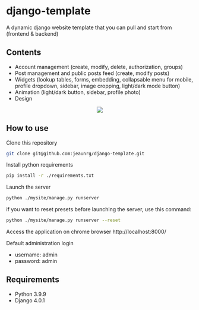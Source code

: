 # django-template
A dynamic django website template that you can pull and start from (frontend & backend)

## Contents

- Account management (create, modify, delete, authorization, groups)
- Post management and public posts feed (create, modify posts)
- Widgets (lookup tables, forms, embedding, collapsable menu for mobile, profile dropdown, sidebar, image cropping, light/dark mode button)
- Animation (light/dark button, sidebar, profile photo)
- Design

<p align="center">
  <img src="https://github.com/jeaunrg/django-template/blob/main/django-template.gif?raw=true">
</p>

## How to use

Clone this repository

```bash
git clone git@github.com:jeaunrg/django-template.git
```

Install python requirements

```bash
pip install -r ./requirements.txt
```

Launch the server

```bash
python ./mysite/manage.py runserver
```
if you want to reset presets before launching the server, use this command:
```bash
python ./mysite/manage.py runserver --reset
```

Access the application on chrome browser
http://localhost:8000/


Default administration login
- username: admin
- password: admin


## Requirements

- Python 3.9.9
- Django 4.0.1
